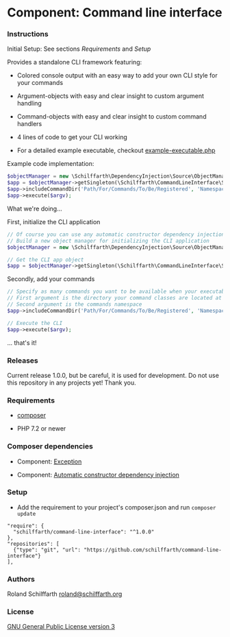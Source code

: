 # Component: Command line interface

### Instructions

Initial Setup: See sections _Requirements_ and _Setup_

Provides a standalone CLI framework featuring:

- Colored console output with an easy way to add your own CLI style for your commands

- Argument-objects with easy and clear insight to custom argument handling

- Command-objects with easy and clear insight to custom command handlers

- 4 lines of code to get your CLI working

- For a detailed example executable, checkout [example-executable.php](https://github.com/schilffarth/command-line-interface/blob/master/example/example-executable.php)

Example code implementation:

```php
$objectManager = new \Schilffarth\DependencyInjection\Source\ObjectManager();
$app = $objectManager->getSingleton(\Schilffarth\CommandLineInterface\Source\App::class);
$app->includeCommandDir('Path/For/Commands/To/Be/Registered', 'Namespace\Of\Your\Commands');
$app->execute($argv);
```

What we're doing...

First, initialize the CLI application

```php
// Of course you can use any automatic constructor dependency injection, such as Symfonys DI
// Build a new object manager for initializing the CLI application
$objectManager = new \Schilffarth\DependencyInjection\Source\ObjectManager();

// Get the CLI app object
$app = $objectManager->getSingleton(\Schilffarth\CommandLineInterface\Source\App::class);
```

Secondly, add your commands

```php
// Specify as many commands you want to be available when your executable PHP file is run from the console
// First argument is the directory your command classes are located at
// Second argument is the commands namespace
$app->includeCommandDir('Path/For/Commands/To/Be/Registered', 'Namespace\Of\Your\Commands');

// Execute the CLI
$app->execute($argv);
```

... that's it!

### Releases

Current release 1.0.0, but be careful, it is used for development. Do not use this repository in any projects yet! Thank you.

### Requirements

- [composer](https://getcomposer.org/doc/01-basic-usage.md)

- PHP 7.2 or newer

### Composer dependencies

- Component: [Exception](https://github.com/schilffarth/exception)

- Component: [Automatic constructor dependency injection](https://github.com/schilffarth/dependency-injection)

### Setup

- Add the requirement to your project's composer.json and run `composer update`

```
"require": {
  "schilffarth/command-line-interface": "^1.0.0"
},
"repositories": [
  {"type": "git", "url": "https://github.com/schilffarth/command-line-interface"}
],
```

### Authors

Roland Schilffarth [roland@schilffarth.org](mailto:roland@schilffarth.org)

### License

[GNU General Public License version 3](https://opensource.org/licenses/GPL-3.0)
